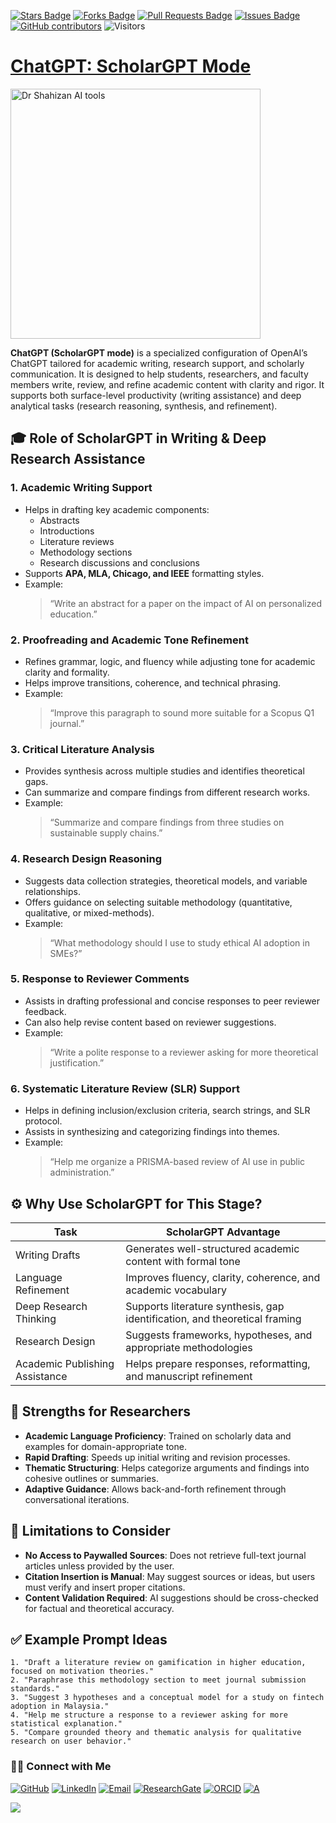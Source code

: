 <a href="https://github.com/drshahizan/short-course/stargazers"><img src="https://img.shields.io/github/stars/drshahizan/short-course" alt="Stars Badge"/></a>
<a href="https://github.com/drshahizan/short-course/network/members"><img src="https://img.shields.io/github/forks/drshahizan/short-course" alt="Forks Badge"/></a>
<a href="https://github.com/drshahizan/short-course/pulls"><img src="https://img.shields.io/github/issues-pr/drshahizan/short-course" alt="Pull Requests Badge"/></a>
<a href="https://github.com/drshahizan/short-course"><img src="https://img.shields.io/github/issues/drshahizan/short-course" alt="Issues Badge"/></a>
<a href="https://github.com/drshahizan/short-course/graphs/contributors"><img alt="GitHub contributors" src="https://img.shields.io/github/contributors/drshahizan/short-course?color=2b9348"></a>
![Visitors](https://api.visitorbadge.io/api/visitors?path=https%3A%2F%2Fgithub.com%2Fdrshahizan%2Fshort-course&labelColor=%23d9e3f0&countColor=%23697689&style=flat)

# [ChatGPT: ScholarGPT Mode](https://notebooklm.google.com)

 <img src="https://miro.medium.com/v2/resize:fit:1400/format:webp/1*2nQthiYsykwEmSo5DiGRyg.png" alt="Dr Shahizan AI tools"  height="400">

**ChatGPT (ScholarGPT mode)** is a specialized configuration of OpenAI’s ChatGPT tailored for academic writing, research support, and scholarly communication. It is designed to help students, researchers, and faculty members write, review, and refine academic content with clarity and rigor. It supports both surface-level productivity (writing assistance) and deep analytical tasks (research reasoning, synthesis, and refinement).

## 🎓 Role of ScholarGPT in Writing & Deep Research Assistance

### 1. **Academic Writing Support**
- Helps in drafting key academic components:
  - Abstracts
  - Introductions
  - Literature reviews
  - Methodology sections
  - Research discussions and conclusions
- Supports **APA, MLA, Chicago, and IEEE** formatting styles.
- Example:
  > “Write an abstract for a paper on the impact of AI on personalized education.”

### 2. **Proofreading and Academic Tone Refinement**
- Refines grammar, logic, and fluency while adjusting tone for academic clarity and formality.
- Helps improve transitions, coherence, and technical phrasing.
- Example:
  > “Improve this paragraph to sound more suitable for a Scopus Q1 journal.”

### 3. **Critical Literature Analysis**
- Provides synthesis across multiple studies and identifies theoretical gaps.
- Can summarize and compare findings from different research works.
- Example:
  > “Summarize and compare findings from three studies on sustainable supply chains.”

### 4. **Research Design Reasoning**
- Suggests data collection strategies, theoretical models, and variable relationships.
- Offers guidance on selecting suitable methodology (quantitative, qualitative, or mixed-methods).
- Example:
  > “What methodology should I use to study ethical AI adoption in SMEs?”

### 5. **Response to Reviewer Comments**
- Assists in drafting professional and concise responses to peer reviewer feedback.
- Can also help revise content based on reviewer suggestions.
- Example:
  > “Write a polite response to a reviewer asking for more theoretical justification.”

### 6. **Systematic Literature Review (SLR) Support**
- Helps in defining inclusion/exclusion criteria, search strings, and SLR protocol.
- Assists in synthesizing and categorizing findings into themes.
- Example:
  > “Help me organize a PRISMA-based review of AI use in public administration.”

## ⚙️ Why Use ScholarGPT for This Stage?

| Task                              | ScholarGPT Advantage                                                     |
|-----------------------------------|--------------------------------------------------------------------------|
| Writing Drafts                    | Generates well-structured academic content with formal tone              |
| Language Refinement               | Improves fluency, clarity, coherence, and academic vocabulary            |
| Deep Research Thinking            | Supports literature synthesis, gap identification, and theoretical framing|
| Research Design                   | Suggests frameworks, hypotheses, and appropriate methodologies           |
| Academic Publishing Assistance    | Helps prepare responses, reformatting, and manuscript refinement         |

## 🚀 Strengths for Researchers

- **Academic Language Proficiency**: Trained on scholarly data and examples for domain-appropriate tone.
- **Rapid Drafting**: Speeds up initial writing and revision processes.
- **Thematic Structuring**: Helps categorize arguments and findings into cohesive outlines or summaries.
- **Adaptive Guidance**: Allows back-and-forth refinement through conversational iterations.

## 📌 Limitations to Consider

- **No Access to Paywalled Sources**: Does not retrieve full-text journal articles unless provided by the user.
- **Citation Insertion is Manual**: May suggest sources or ideas, but users must verify and insert proper citations.
- **Content Validation Required**: AI suggestions should be cross-checked for factual and theoretical accuracy.

## ✅ Example Prompt Ideas

```text
1. "Draft a literature review on gamification in higher education, focused on motivation theories."
2. "Paraphrase this methodology section to meet journal submission standards."
3. "Suggest 3 hypotheses and a conceptual model for a study on fintech adoption in Malaysia."
4. "Help me structure a response to a reviewer asking for more statistical explanation."
5. "Compare grounded theory and thematic analysis for qualitative research on user behavior."
```

### 🙌🏻 Connect with Me
<p align="left">
    <a href="https://github.com/drshahizan" target="_blank"><img alt="GitHub" src="https://img.shields.io/badge/-@drshahizan-181717?style=flat-square&logo=GitHub&logoColor=white"></a>
    <a href="https://www.linkedin.com/in/drshahizan" target="_blank"><img alt="LinkedIn" src="https://img.shields.io/badge/-drshahizan-blue?style=flat-square&logo=Linkedin&logoColor=white&link=https://www.linkedin.com/in/drshahizan/"></a>
    <a href="mailto:shahizan@utm.my" target="_blank"><img alt="Email" src="https://img.shields.io/badge/-shahizan@utm.my-c14438?style=flat-square&logo=Gmail&logoColor=white&link=mailto:shahizan@utm.my.com"></a>
    <a href="https://www.researchgate.net/profile/Mohd-Othman-28" target="_blank"><img alt="ResearchGate" src="https://img.shields.io/badge/-ResearchGate-00CCBB?style=flat-square&logo=ResearchGate&logoColor=white"></a>
    <a href="https://orcid.org/0000-0003-4261-1873" target="_blank"><img alt="ORCID" src="https://img.shields.io/badge/-ORCID-A6CE39?style=flat-square&logo=ORCID&logoColor=white"></a> 
 <a href="https://visitorbadge.io/status?path=https%3A%2F%2Fgithub.com%2Fdrshahizan" target="_blank"><img alt="A" src="https://api.visitorbadge.io/api/visitors?path=https%3A%2F%2Fgithub.com%2Fdrshahizan&labelColor=%23697689&countColor=%23555555&style=plastic"></a>
 
![](https://hit.yhype.me/github/profile?user_id=81284918)
</p>

